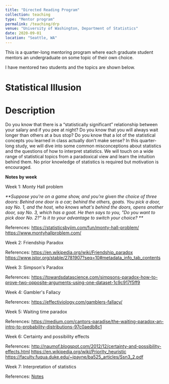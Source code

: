 ```yaml
---
title: "Directed Reading Program"
collection: teaching
type: "Mentor program"
permalink: /teaching/drp
venue: "University of Washington, Department of Statistics"
date: 2020-09-01
location: "Seattle, WA"
---
```


This is a quarter-long mentoring program where each graduate student mentors an undergraduate on some topic of their own choice. 

I have mentored two students and the topics are shown below. 

Statistical Illusion
======

**Description**
===

Do you know that there is a “statistically significant” relationship between your salary and if you pee at night? Do you know that you will always wait longer than others at a bus stop? Do you know that a lot of the statistical concepts you learned in class actually don’t make sense? In this quarter-long study, we will dive into some common misconceptions about statistics and the questions of how to interpret statistics. We will touch on a wide range of statistical topics from a paradoxical view and learn the intuition behind them. No prior knowledge of statistics is required but motivation is encouraged.

**Notes by week**

Week 1: Monty Hall problem 

_**Suppose you're on a game show, and you're given the choice of three doors: Behind one door is a car; behind the others, goats. You pick a door, say No. 1, and the host, who knows what's behind the doors, opens another door, say No. 3, which has a goat. He then says to you, "Do you want to pick door No. 2?" Is it to your advantage to switch your choice?
**_

References: 
https://statisticsbyjim.com/fun/monty-hall-problem/
https://www.montyhallproblem.com/

Week 2: Friendship Paradox

References: 
https://en.wikipedia.org/wiki/Friendship_paradox
https://www.jstor.org/stable/2781907?seq=10#metadata_info_tab_contents

Week 3: Simpson's Paradox

References: 
https://towardsdatascience.com/simpsons-paradox-how-to-prove-two-opposite-arguments-using-one-dataset-1c9c917f5ff9

Week 4: Gambler's Fallacy

References: 
https://effectiviology.com/gamblers-fallacy/

Week 5: Waiting time paradox

References: 
https://medium.com/cantors-paradise/the-waiting-paradox-an-intro-to-probability-distributions-97c0aedb8c1

Week 6: Certainty and possibility effects

References: 
http://naumof.blogspot.com/2012/12/certainty-and-possibility-effects.html
https://en.wikipedia.org/wiki/Priority_heuristic
https://faculty.fuqua.duke.edu/~jpayne/ba525_articles/Ssn3_2.pdf

Week 7: Interpretation of statistics

References: 
[Notes](https://github.com/zhaoqil/zhaoqil.github.io/blob/master/_teaching/Interpretation-of-statistics.pdf)

